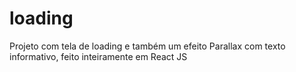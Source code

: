 # loading
 Projeto com tela de loading e também um efeito Parallax com texto informativo, feito inteiramente em React JS
